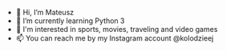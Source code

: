 - 👋 Hi, I’m Mateusz
- 🌱 I’m currently learning Python 3 
- 👀 I'm interested in sports, movies, traveling and video games
- 📫 You can reach me by my Instagram account @kolodzieej 

<!---
kolodzieej/kolodzieej is a ✨ special ✨ repository because its `README.md` (this file) appears on your GitHub profile.
You can click the Preview link to take a look at your changes.
--->

